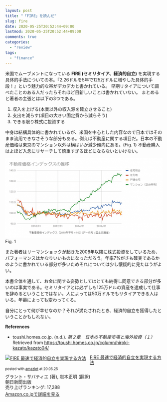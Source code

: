 ```yaml
---
layout: post
title: "「FIRE」を読んだ"
slug: fire
date: 2020-05-25T20:52:44+09:00
lastmod: 2020-05-25T20:52:44+09:00
comments: true
categories:
  - "review"
tags:
  - "finance"
---
```


米国でムーブメントになっている **FIRE (セミリタイア、経済的自立)** を実現する具体的手法についての本。『2.26ドルを5年で125万ドルに増やした具体的手段！』という魅力的な帯がデカデカと書かれている。
早期リタイアについて調べたことのある人だったらそれほど目新しいことは書かれていない。
まとめると著者の主張とは以下の3つである。

1. 収入を上げる(本業以外の収入源を確立させること)
2. 支出を減らす(項目の大きい固定費から減らそう)
3. できる限り株式に投資する

中身は結構具体的に書かれているが、米国を中心とした内容なので日本ではそのまま流用できなさそうな部分もある。例えば不動産に関する項目だ。日本の不動産価格は東京のマンション以外は横ばいか減少傾向にある。(Fig. 1)
不動産購入はよほど入念にリサーチして慎重すぎるほどにならないといけない。

![oretachi](/images/2020/05/real_estate_fig.png)
Fig. 1

また著者はリーマンショックが起きた2008年以降に株式投資をしているため、パフォーマンスはかなりいいものになっただろう。年率7%がさも確実であるかのように書かれている部分が多いためそれについては少し懐疑的に見たほうがよい。

本書全体を通して、お金に関する姿勢としてはとても納得し同意できる部分が多いのは事実である。セミリタイアとは必ずしも125万ドルの資産を達成して仕事を辞めるということではない。人によっては50万ドルでもリタイアできる人はいる。年齢によっても変わってくる。

自分にとって何が幸せなのか？それが満たされたとき、経済的自立を獲得したということかもしれない。

**References**

- toushi.homes.co.jp. (n.d.). *第２章　日本の不動産市場と海外投資（１）* Retrieved from https://toushi.homes.co.jp/column/hiroki-kazato/kazato04/

<div class="amazlet-box" style="margin-bottom:0px;"><div class="amazlet-image" style="float:left;margin:0px 12px 1px 0px;"><a href="http://www.amazon.co.jp/exec/obidos/ASIN/4023318523/iriyaufo-22/ref=nosim/" name="amazletlink" target="_blank"><img src="https://images-na.ssl-images-amazon.com/images/I/51juK2VOYpL._SL160_.jpg" alt="FIRE 最速で経済的自立を実現する方法" style="border: none;" /></a></div><div class="amazlet-info" style="line-height:120%; margin-bottom: 10px"><div class="amazlet-name" style="margin-bottom:10px;line-height:120%"><a href="http://www.amazon.co.jp/exec/obidos/ASIN/4023318523/iriyaufo-22/ref=nosim/" name="amazletlink" target="_blank">FIRE 最速で経済的自立を実現する方法</a><div class="amazlet-powered-date" style="font-size:80%;margin-top:5px;line-height:120%">posted with <a href="http://www.amazlet.com/" title="amazlet" target="_blank">amazlet</a> at 20.05.25</div></div><div class="amazlet-detail">グラント・サバティエ (著), 岩本正明 (翻訳)<br />朝日新聞出版 <br />売り上げランキング: 17,288<br /></div><div class="amazlet-sub-info" style="float: left;"><div class="amazlet-link" style="margin-top: 5px"><a href="http://www.amazon.co.jp/exec/obidos/ASIN/4023318523/iriyaufo-22/ref=nosim/" name="amazletlink" target="_blank">Amazon.co.jpで詳細を見る</a></div></div></div><div class="amazlet-footer" style="clear: left"></div></div>